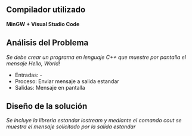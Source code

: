 ## Compilador utilizado

**MinGW + Visual Studio Code**

## Análisis del Problema

*Se debe crear un programa en lenguaje C++ que muestre por pantalla el mensaje Hello, World!*

+ Entradas: -
+ Proceso: Enviar mensaje a salida estandar
+ Salidas: Mensaje en pantalla

## Diseño de la solución

*Se incluye la libreria estandar iostream y mediante el comando cout se muestra el mensaje solicitado por la salida estandar*
